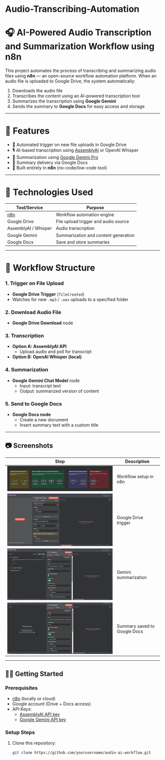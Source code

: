 # Audio-Transcribing-Automation
# 🎧 AI-Powered Audio Transcription and Summarization Workflow using n8n

This project automates the process of transcribing and summarizing audio files using **n8n** — an open-source workflow automation platform. When an audio file is uploaded to Google Drive, the system automatically:

1. Downloads the audio file
2. Transcribes the content using an AI-powered transcription tool
3. Summarizes the transcription using **Google Gemini**
4. Sends the summary to **Google Docs** for easy access and storage

---

# 🚀 Features

- 🔁 Automated trigger on new file uploads in Google Drive
- 🎙️ AI-based transcription using [AssemblyAI](https://www.assemblyai.com/) or OpenAI Whisper
- 🧠 Summarization using [Google Gemini Pro](https://ai.google.dev/)
- 📄 Summary delivery via Google Docs
- 🧩 Built entirely in **n8n** (no-code/low-code tool)

---

# 📌 Technologies Used

| Tool/Service      | Purpose                                   |
|-------------------|-------------------------------------------|
| [n8n](https://n8n.io/)          | Workflow automation engine           |
| Google Drive      | File upload trigger and audio source      |
| AssemblyAI / Whisper | Audio transcription                     |
| Google Gemini     | Summarization and content generation       |
| Google Docs       | Save and store summaries                   |

---

# 📁 Workflow Structure

### 1. **Trigger on File Upload**
- **Google Drive Trigger** (`fileCreated`)
- Watches for new `.mp3` / `.wav` uploads to a specified folder

### 2. **Download Audio File**
- **Google Drive Download** node

### 3. **Transcription**
- **Option A: AssemblyAI API**
  - Upload audio and poll for transcript
- **Option B: OpenAI Whisper (local)**

### 4. **Summarization**
- **Google Gemini Chat Model** node
  - Input: transcript text
  - Output: summarized version of content

### 5. **Send to Google Docs**
- **Google Docs node**
  - Create a new document
  - Insert summary text with a custom title

---

## 📷 Screenshots

| Step | Description |
|------|-------------|
| ![Step 1](screenshots/step1.png) | Workflow setup in n8n |
| ![Step 2](screenshots/step2.png) | Google Drive trigger |
| ![Step 3](screenshots/step3.png) | Gemini summarization |
| ![Step 4](screenshots/step4.png) | Summary saved to Google Docs |

---

## 🧑‍💻 Getting Started

### Prerequisites
- [n8n](https://docs.n8n.io/getting-started/installation/) (locally or cloud)
- Google account (Drive + Docs access)
- API Keys:
  - [AssemblyAI API key](https://app.assemblyai.com/)
  - [Google Gemini API key](https://makersuite.google.com/app/apikey)

### Setup Steps

1. Clone this repository:
   ```bash
   git clone https://github.com/yourusername/audio-ai-workflow.git

